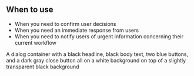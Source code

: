 ## When to use

- When you need to confirm user decisions
- When you need an immediate response from users
- When you need to notify users of urgent information concerning their current
  workflow

<div id="overview-image-description" class="visually-hidden">
  A dialog container with a black headline, black body text, two blue buttons, 
  and a dark gray close button all on a white background on top of a slightly 
  transparent black background
</div>
